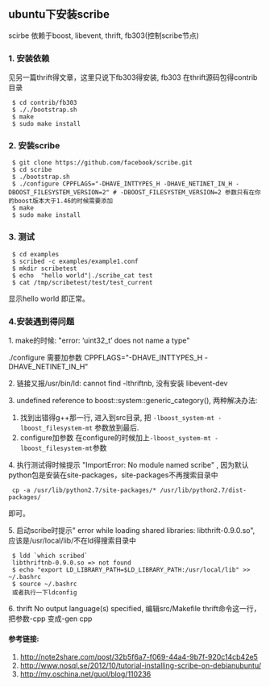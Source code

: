 ## ubuntu下安装scribe

scirbe 依赖于boost, libevent, thrift, fb303(控制scribe节点)
### 1\. 安装依赖 
见另一篇thrift得文章，这里只说下fb303得安装, fb303 在thrift源码包得contrib目录  

     $ cd contrib/fb303
     $ ././bootstrap.sh   
     $ make
     $ sudo make install
### 2\. 安装scribe

     $ git clone https://github.com/facebook/scribe.git
     $ cd scribe
     $ ./bootstrap.sh
     $ ./configure CPPFLAGS="-DHAVE_INTTYPES_H -DHAVE_NETINET_IN_H -DBOOST_FILESYSTEM_VERSION=2" # -DBOOST_FILESYSTEM_VERSION=2 参数只有在你的boost版本大于1.46的时候需要添加
     $ make 
     $ sudo make install
### 3\. 测试

     $ cd examples
     $ scribed -c examples/example1.conf
     $ mkdir scribetest
     $ echo  "hello world"|./scribe_cat test
     $ cat /tmp/scribetest/test/test_current
显示hello world 即正常。  

### 4\.安装遇到得问题  
1\. make的时候: "error: ‘uint32_t’ does not name a type"  

./configure 需要加参数 CPPFLAGS="-DHAVE_INTTYPES_H -DHAVE_NETINET_IN_H"

2\. 链接又报/usr/bin/ld: cannot find -lthriftnb,  没有安装 libevent-dev

3\. undefined reference to boost::system::generic_category(), 两种解决办法:  

1. 找到出错得g++那一行, 进入到src目录, 把 `-lboost_system-mt -lboost_filesystem-mt` 参数放到最后.  
2. configure加参数 在configure的时候加上`-lboost_system-mt -lboost_filesystem-mt`参数

4\. 执行测试得时候提示 "ImportError: No module named scribe" , 因为默认python包是安装在site-packages，site-packages不再搜索目录中

     cp -a /usr/lib/python2.7/site-packages/* /usr/lib/python2.7/dist-packages/
   即可。

5\. 启动scribe时提示" error while loading shared libraries: libthrift-0.9.0.so", 应该是/usr/local/lib/不在ld得搜索目录中  
    
     $ ldd `which scribed`  
     libthriftnb-0.9.0.so => not found   
     $ echo "export LD_LIBRARY_PATH=$LD_LIBRARY_PATH:/usr/local/lib" >> ~/.bashrc
     $ source ~/.bashrc
     或者执行一下ldconfig
6\. thrift No output language(s) specified, 编辑src/Makefile thrift命令这一行，把参数-cpp 变成-gen cpp

#### 参考链接:

1. http://note2share.com/post/32b5f6a7-f069-44a4-9b7f-920c14cb42e5
2. http://www.nosql.se/2012/10/tutorial-installing-scribe-on-debianubuntu/
3. http://my.oschina.net/guol/blog/110236

